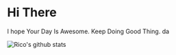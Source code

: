 # Hi There
I hope Your Day Is Awesome. Keep Doing Good Thing. da

![Rico's github stats](https://github-readme-stats.vercel.app/api?username=Liquid72&show_icons=true&theme=radical)

